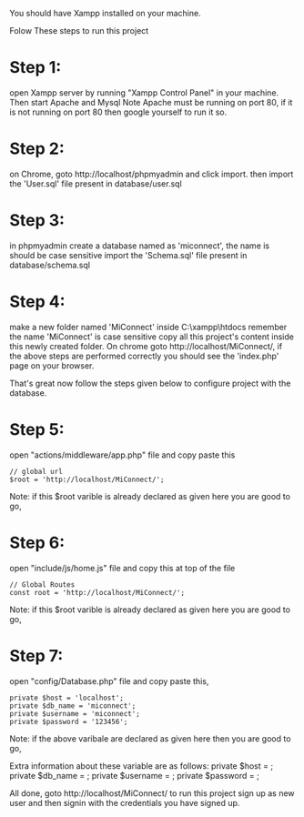 You should have Xampp installed on your machine.

Folow These steps to run this project

# Step 1:
open Xampp server by running "Xampp Control Panel" in your machine.
Then start Apache and Mysql
Note Apache must be running on port 80, if it is not running on port 80 then google yourself to run it so.

# Step 2:
on Chrome, goto 
http://localhost/phpmyadmin
and click import.
then import the 'User.sql' file present in database/user.sql

# Step 3:
in phpmyadmin create a database named as 'miconnect', the name is should be case sensitive
import the 'Schema.sql' file present in database/schema.sql

# Step 4:
make a new folder named 'MiConnect' inside C:\xampp\htdocs
remember the name 'MiConnect' is case sensitive
copy all this project's content inside this newly created folder.
On chrome goto http://localhost/MiConnect/, if the above steps are performed correctly you should see the 'index.php' page on your browser. 



That's great now follow the steps given below to configure project with the database.



# Step 5:
open "actions/middleware/app.php" file and copy paste this

    // global url
    $root = 'http://localhost/MiConnect/';

Note: if this $root varible is already declared as given here you are good to go,


# Step 6:
open "include/js/home.js" file and copy this at top of the file

    // Global Routes
    const root = 'http://localhost/MiConnect/';

Note: if this $root varible is already declared as given here you are good to go,



# Step 7:
open "config/Database.php" file and copy paste this,

    private $host = 'localhost';
    private $db_name = 'miconnect';
    private $username = 'miconnect';
    private $password = '123456';

Note: if the above varibale are declared as given here then you are good to go,

Extra information about these variable are as follows:
    private $host = <Your domain name>;
    private $db_name = <Database name>;
    private $username = <Database user name>;
    private $password = <Database user password>;



All done, 
goto http://localhost/MiConnect/ to run this project
sign up as new user and then signin with the credentials you have signed up.






